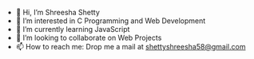 - 👋 Hi, I’m Shreesha Shetty
- 👀 I’m interested in C Programming and Web Development
- 🌱 I’m currently learning JavaScript
- 💪 I’m looking to collaborate on Web Projects
- 📫 How to reach me: Drop me a mail at shettyshreesha58@gmail.com

